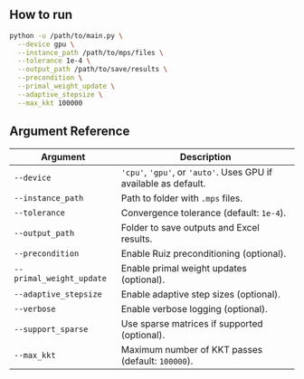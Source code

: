 ## How to run
```bash
python -u /path/to/main.py \
  --device gpu \
  --instance_path /path/to/mps/files \
  --tolerance 1e-4 \
  --output_path /path/to/save/results \
  --precondition \
  --primal_weight_update \
  --adaptive_stepsize \
  --max_kkt 100000
```
## Argument Reference

| Argument                 | Description                                                                  |
| ------------------------ | ---------------------------------------------------------------------------- |
| `--device`               | `'cpu'`, `'gpu'`, or `'auto'`. Uses GPU if available as default.             |
| `--instance_path`        | Path to folder with `.mps` files.                                            |
| `--tolerance`            | Convergence tolerance (default: `1e-4`).                                     |
| `--output_path`          | Folder to save outputs and Excel results.                                    |
| `--precondition`         | Enable Ruiz preconditioning (optional).                                      |
| `--primal_weight_update` | Enable primal weight updates (optional).                                     |
| `--adaptive_stepsize`    | Enable adaptive step sizes (optional).                                       |
| `--verbose`              | Enable verbose logging (optional).                                           |
| `--support_sparse`       | Use sparse matrices if supported (optional).                                 |
| `--max_kkt`              | Maximum number of KKT passes (default: `100000`).                            |
